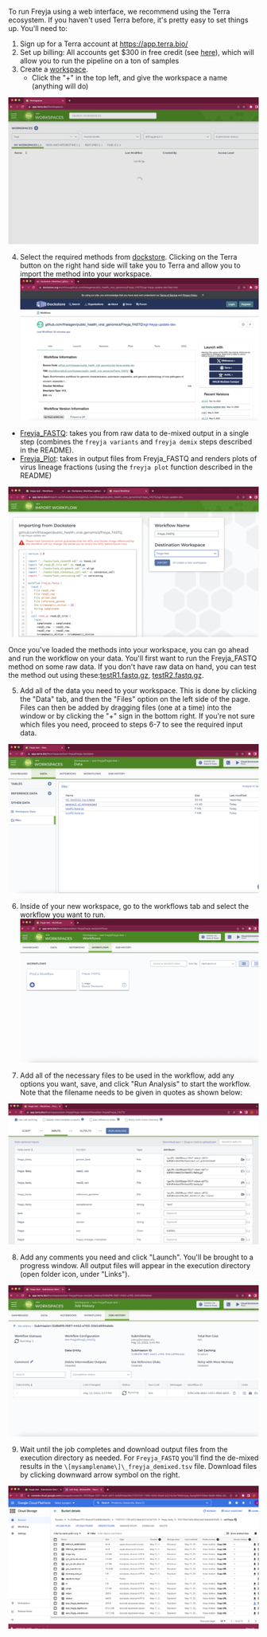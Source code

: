 To run Freyja using a web interface, we recommend using the Terra ecosystem. If you haven't used Terra before, it's pretty easy to set things up.  You'll need to:
1. Sign up for a Terra account at https://app.terra.bio/
2. Set up billing: All accounts get $300 in free credit (see [here](https://support.terra.bio/hc/en-us/articles/360046295092)), which will allow you to run the pipeline on a ton of samples
3. Create a [workspace](https://app.terra.bio/#workspaces).
    - Click the "+" in the top left, and give the workspace a name (anything will do)

![image](images/workspaces.png)

4. Select the required methods from [dockstore](https://dockstore.org/search?entryType=workflows&search=freyja). Clicking on the Terra button on the right hand side will take you to Terra and allow you to import the method into your workspace. 
![image](images/dockstore.png)
 - [Freyja_FASTQ](https://dockstore.org/workflows/github.com/theiagen/public_health_viral_genomics/Freyja_FASTQ:main?tab=info): takes you from raw data to de-mixed output in a single step (combines the ```freyja variants``` and ```freyja demix``` steps described in the README). 
 - [Freyja\_Plot](https://dockstore.org/workflows/github.com/theiagen/public_health_viral_genomics/Freyja_Plot:main?tab=info): takes in output files from Freyja_FASTQ and renders plots of virus lineage fractions (using the ```freyja plot``` function described in the README)

 ![image](images/import.png)

Once you've loaded the methods into your workspace, you can go ahead and run the workflow on your data. You'll first want to run the Freyja_FASTQ method on some raw data. If you don't have raw data on hand, you can test the method out using these:[testR1.fastq.gz](data/testR1.fastq.gz), [testR2.fastq.gz](data/testR2.fastq.gz).  

5. Add all of the data you need to your workspace. This is done by clicking the "Data" tab, and then the "Files" option on the left side of the page. Files can then be added by dragging files (one at a time) into the window or by clicking the "+" sign in the bottom right. If you're not sure which files you need, proceed to steps 6-7 to see the required input data. 

![uploads](images/dataupload.png)


6. Inside of your new workspace, go to the workflows tab and select the workflow you want to run.
![workflows](images/workflowoptions.png)

7. Add all of the necessary files to be used in the workflow, add any options you want, save, and click "Run Analysis" to start the workflow. Note that the filename needs to be given in quotes as shown below:

![settingup](images/setup.png)

8. Add any comments you need and click "Launch". You'll be brought to a progress window. All output files will appear in the execution directory (open folder icon, under "Links"). 

![progress](images/progress.png)

9. Wait until the job completes and download output files from the execution directory as needed. For ```Freyja_FASTQ``` you'll find the de-mixed results in the ```\[mysamplename\]\_freyja_demixed.tsv``` file. Download files by clicking downward arrow symbol on the right. 

![downloadresult](images/downloadresult.png)




